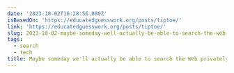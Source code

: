 ```yaml
---
date: '2023-10-02T16:28:56.000Z'
isBasedOn: 'https://educatedguesswork.org/posts/tiptoe/'
link: 'https://educatedguesswork.org/posts/tiptoe/'
slug: 2023-10-02-maybe-someday-well-actually-be-able-to-search-the-web-privately
tags:
  - search
  - tech
title: Maybe someday we'll actually be able to search the Web privately
---
```


